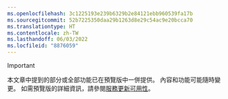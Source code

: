 ```yaml
---
ms.openlocfilehash: 3c1225193e239b6329b2e84121ebb960539fa17b
ms.sourcegitcommit: 52b7225350daa29b1263d8e29c54ac9e20bcca70
ms.translationtype: HT
ms.contentlocale: zh-TW
ms.lasthandoff: 06/03/2022
ms.locfileid: "8876059"
---
```

> [!IMPORTANT]
> 本文章中提到的部分或全部功能已在預覽版中一併提供。 內容和功能可能隨時變更。 如需預覽版的詳細資訊，請參閱[服務更新可用性](/dynamics365/unified-operations/fin-and-ops/get-started/public-preview-releases)。